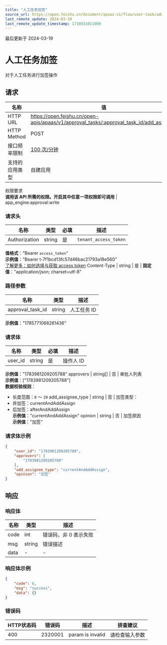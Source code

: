```yaml
---
title: "人工任务加签"
source_url: https://open.feishu.cn/document/apaas-v1/flow/user-task/add_assignee
last_remote_update: 2024-03-19
last_remote_update_timestamp: 1710831011000
---
```

最后更新于 2024-03-19

# 人工任务加签

对于人工任务进行加签操作

## 请求
名称 | 值
---|---
HTTP URL | https://open.feishu.cn/open-apis/apaas/v1/approval_tasks/:approval_task_id/add_assignee
HTTP Method | POST
接口频率限制 | [100 次/分钟](https://open.feishu.cn/document/ukTMukTMukTM/uUzN04SN3QjL1cDN)
支持的应用类型 | 自建应用
权限要求  
            **调用该 API 所需的权限。开启其中任意一项权限即可调用** | app_engine:approval:write

### 请求头

名称 | 类型 | 必填 | 描述
--- | --- | --- | ---
Authorization | string | 是 | `tenant_access_token`  
**值格式**："Bearer `access_token`"  
**示例值**："Bearer t-7f1bcd13fc57d46bac21793a18e560"  
[了解更多：如何选择与获取 access token](https://open.feishu.cn/document/uAjLw4CM/ugTN1YjL4UTN24CO1UjN/trouble-shooting/how-to-choose-which-type-of-token-to-use)
Content-Type | string | 是 | **固定值**："application/json; charset=utf-8"

### 路径参数

名称 | 类型 | 描述
--- | --- | ---
approval_task_id | string | 人工任务 ID  
**示例值**："1785771068261436"

### 请求体

名称 | 类型 | 必填 | 描述
--- | --- | --- | ---
user_id | string | 是 | 操作人 ID  
**示例值**："1783981209205788"
approvers | string\[\] | 否 | 审批人列表  
**示例值**：["1783981209205788"]  
**数据校验规则**：  
- 长度范围：`0` ～ `20`
add_assignee_type | string | 否 | 加签类型：  
- 并加签：currentAndAddAssign  
- 后加签：afterAndAddAssign  
**示例值**："currentAndAddAssign"
opinion | string | 否 | 加签原因  
**示例值**："加签"

### 请求体示例
```json
{
    "user_id": "1783981209205788",
    "approvers": [
        "1783981209205788"
    ],
    "add_assignee_type": "currentAndAddAssign",
    "opinion": "加签"
}
```

## 响应

### 响应体

名称 | 类型 | 描述
--- | --- | ---
code | int | 错误码，非 0 表示失败
msg | string | 错误描述
data | \- | \-

### 响应体示例
```json
{
    "code": 0,
    "msg": "success",
    "data": {}
}
```

### 错误码

HTTP状态码 | 错误码 | 描述 | 排查建议
--- | --- | --- | ---
400 | 2320001 | param is invalid | 请检查输入参数
